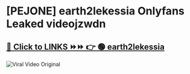 
 # [PEJONE] earth2lekessia Onlyfans Leaked videojzwdn

## <h2><a href="https://clipsfans.com/earth2lekessia&ref=git">🔗 Click to LINKS ⏩⏩ 👉 🟢 earth2lekessia </a></h2>

<a href="https://clipsfans.com/earth2lekessia&ref=git" rel="nofollow" data-target="animated-image.originalLink"><img src="https://i.ibb.co.com/xMMVF88/686577567.gif" alt="Viral Video Original" style="max-width: 100%; display: inline-block;" data-target="animated-image.originalImage"></a>

